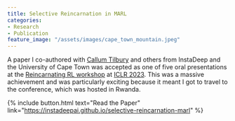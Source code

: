 ```yaml
---
title: Selective Reincarnation in MARL
categories:
- Research
- Publication
feature_image: "/assets/images/cape_town_mountain.jpeg"
---
```


A paper I co-authored with [Callum Tilbury](https://callum.tilbury.co.za/) and others from InstaDeep and the University of Cape Town was accepted as one of five oral presentations at the [Reincarnating RL workshop](https://reincarnating-rl.github.io/) at [ICLR 2023](http://iclr.cc/). This was a massive achievement and was particularly exciting because it meant I got to travel to the conference, which was hosted in Rwanda.

{% include button.html text="Read the Paper" link="https://instadeepai.github.io/selective-reincarnation-marl" %}